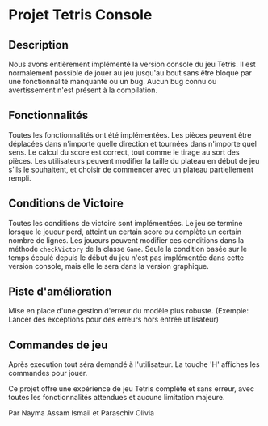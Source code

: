 # Projet Tetris Console

## Description
Nous avons entièrement implémenté la version console du jeu Tetris. Il est normalement possible de jouer au jeu jusqu'au bout sans être bloqué par une fonctionnalité manquante ou un bug. Aucun bug connu ou avertissement n'est présent à la compilation.

## Fonctionnalités
Toutes les fonctionnalités ont été implémentées. Les pièces peuvent être déplacées dans n'importe quelle direction et tournées dans n'importe quel sens. Le calcul du score est correct, tout comme le tirage au sort des pièces. Les utilisateurs peuvent modifier la taille du plateau en début de jeu s'ils le souhaitent, et choisir de commencer avec un plateau partiellement rempli.

## Conditions de Victoire
Toutes les conditions de victoire sont implémentées. Le jeu se termine lorsque le joueur perd, atteint un certain score ou complète un certain nombre de lignes. Les joueurs peuvent modifier ces conditions dans la méthode `checkVictory` de la classe `Game`. Seule la condition basée sur le temps écoulé depuis le début du jeu n'est pas implémentée dans cette version console, mais elle le sera dans la version graphique.

## Piste d'amélioration
Mise en place d'une gestion d'erreur du modèle plus robuste. (Exemple: Lancer des exceptions pour des erreurs hors entrée utilisateur)

## Commandes de jeu
Après execution tout séra demandé à l'utilisateur. La touche 'H' affiches les commandes pour jouer.




Ce projet offre une expérience de jeu Tetris complète et sans erreur, avec toutes les fonctionnalités attendues et aucune limitation majeure.

Par Nayma Assam Ismail et Paraschiv Olivia
